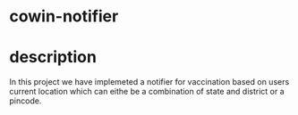 # cowin-notifier

# description

In this project we have implemeted a notifier for vaccination based on users current location which can eithe be a combination of state and district or a pincode.
